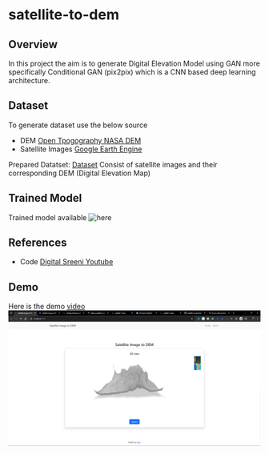 # satellite-to-dem

## Overview
In this project the aim is to generate Digital Elevation Model using GAN more specifically Conditional GAN (pix2pix) which is a CNN based deep learning architecture.

## Dataset
To generate dataset use the below source
- DEM [Open Tpogography NASA DEM](https://portal.opentopography.org/datasetMetadata?otCollectionID=OT.032021.4326.2)
- Satellite Images [Google Earth Engine](https://code.earthengine.google.com/)

Prepared Datatset: [Dataset](https://www.kaggle.com/datasets/raviverma2791747/satellite-2-dem)
Consist of satellite images and their corresponding DEM (Digital Elevation Map)

## Trained Model
Trained model available ![here](https://www.kaggle.com/models/raviverma2791747/satellite-image-to-dem)   

## References
- Code [Digital Sreeni Youtube](https://www.youtube.com/watch?v=6pUSZgPJ3Yg)

## Demo
Here is the demo [video](https://github.com/raviverma2791747/satellite-to-dem/blob/main/demo/demo.mkv) ![video](https://github.com/raviverma2791747/satellite-to-dem/blob/main/demo/demo.png)
